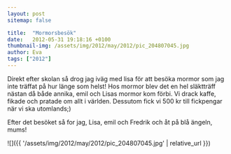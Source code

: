 ```yaml
---
layout: post
sitemap: false

title:  "Mormorsbesök"
date:   2012-05-31 19:18:16 +0100
thumbnail-img: /assets/img/2012/may/2012/pic_204807045.jpg
author: Eva
tags: ["2012"]
---
```


Direkt efter skolan så drog jag iväg med lisa för att besöka mormor som jag inte träffat på hur länge som helst! Hos mormor blev det en hel släktträff nästan då både annika, emil och Lisas mormor kom förbi. Vi drack kaffe, fikade och pratade om allt i världen. Dessutom fick vi 500 kr till fickpengar när vi ska utomlands;) 

Efter det besöket så for jag, Lisa, emil och Fredrik och åt på blå ängeln, mums!

![]({{ '/assets/img/2012/may/2012/pic_204807045.jpg'  | relative_url }})

